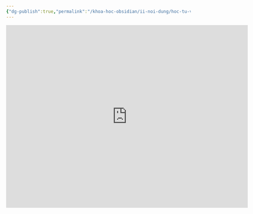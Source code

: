 ```yaml
---
{"dg-publish":true,"permalink":"/khoa-hoc-obsidian/ii-noi-dung/hoc-tu-vung-bang-space-repetition/"}
---
```


<iframe width="660" height="500" src="https://www.youtube.com/embed/aBh1oNtRsBE" title="YouTube video player" frameborder="0" allow="accelerometer; autoplay; clipboard-write; encrypted-media; gyroscope; picture-in-picture; web-share" allowfullscreen></iframe>